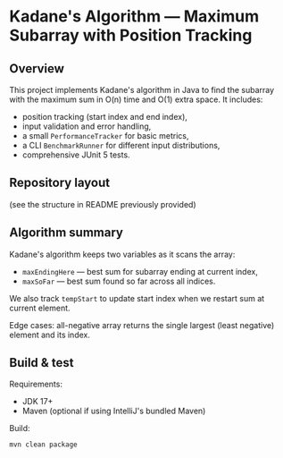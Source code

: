 # Kadane's Algorithm — Maximum Subarray with Position Tracking

## Overview
This project implements Kadane's algorithm in Java to find the subarray with the maximum sum in O(n) time and O(1) extra space. It includes:
- position tracking (start index and end index),
- input validation and error handling,
- a small `PerformanceTracker` for basic metrics,
- a CLI `BenchmarkRunner` for different input distributions,
- comprehensive JUnit 5 tests.

## Repository layout
(see the structure in README previously provided)

## Algorithm summary
Kadane's algorithm keeps two variables as it scans the array:
- `maxEndingHere` — best sum for subarray ending at current index,
- `maxSoFar` — best sum found so far across all indices.

We also track `tempStart` to update start index when we restart sum at current element.

Edge cases: all-negative array returns the single largest (least negative) element and its index.

## Build & test

Requirements:
- JDK 17+
- Maven (optional if using IntelliJ's bundled Maven)

Build:
```bash
mvn clean package
